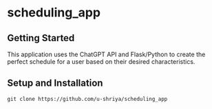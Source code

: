 # scheduling_app

## Getting Started

This application uses the ChatGPT API and Flask/Python to create the perfect schedule for a user based on their desired characteristics.

## Setup and Installation


```
git clone https://github.com/u-shriya/scheduling_app

```



